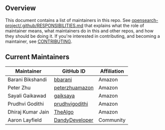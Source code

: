 ## Overview

This document contains a list of maintainers in this repo. See [opensearch-project/.github/RESPONSIBILITIES.md](https://github.com/opensearch-project/.github/blob/main/RESPONSIBILITIES.md#maintainer-responsibilities) that explains what the role of maintainer means, what maintainers do in this and other repos, and how they should be doing it. If you're interested in contributing, and becoming a maintainer, see [CONTRIBUTING](CONTRIBUTING.md).

## Current Maintainers

| Maintainer        | GitHub ID                                           | Affiliation |
| ----------------- | --------------------------------------------------- | ----------- |
| Barani Bikshandi  | [bbarani](https://github.com/bbarani)               | Amazon      |
| Peter Zhu         | [peterzhuamazon](https://github.com/peterzhuamazon) | Amazon      |
| Sayali Gaikawad   | [gaiksaya](https://github.com/gaiksaya)             | Amazon      |
| Prudhvi Godithi   | [prudhvigodithi](https://github.com/prudhvigodithi) | Amazon      |
| Dhiraj Kumar Jain | [TheAlgo](https://github.com/TheAlgo)               | Amazon      |
| Aaron Layfield    | [DandyDeveloper](https://github.com/DandyDeveloper) | Community   |
